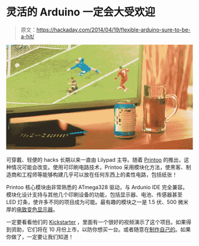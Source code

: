 # 灵活的 Arduino 一定会大受欢迎

> 原文：<https://hackaday.com/2014/04/19/flexible-arduino-sure-to-be-a-hit/>

![Scrolling LED on soda can](img/c6b5bd1078f652a9539e871c3d5aad3d.png)

可穿戴、轻便的 hacks 长期以来一直由 Lilypad 主导。随着 [Printoo](http://www.ynvisible.com/printoo/) 的推出，这种情况可能会改变。使用可印刷电路技术，Printoo 采用模块化方法，使黑客、制造商和工程师等能够构建几乎可以放在任何东西上的柔性电路，包括纸张！

Printoo 核心模块由非常熟悉的 ATmega328 驱动，与 Ardunio IDE 完全兼容。模块化设计支持与其他几个印刷设备的功能，包括显示器、电池、传感器甚至 LED 灯条，使许多不同的项目成为可能。最有趣的模块之一是 1.5 伏、500 微米厚的[电致变色显示器](http://www.ynvisible.com/printoo/wp-content/uploads/2014/02/ynvisible-display-2.jpg)。

一定要看看他们的 [Kickstarter](https://www.kickstarter.com/projects/1030661323/printoo-paper-thin-flexible-arduinotm-compatible-m) ，里面有一个很好的视频演示了这个项目。如果得到资助，它们将在 10 月份上市，以防你想买一台。或者随意在[制作自己的](http://hackaday.com/2013/12/05/instant-inkjet-circuits-with-silver-nanoparticle-ink/)。如果你做了，一定要让我们知道！